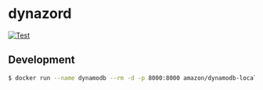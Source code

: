 # dynazord

[![Test](https://github.com/jdrydn/dynazord/workflows/Test/badge.svg?branch=master)](https://github.com/jdrydn/dynazord/actions?query=workflow%3A%22Test%22)

## Development

```sh
$ docker run --name dynamodb --rm -d -p 8000:8000 amazon/dynamodb-local
```
